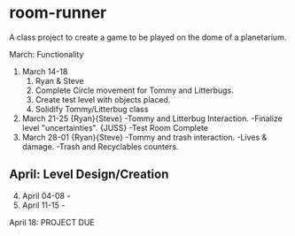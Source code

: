 # room-runner
A class project to create a game to be played on the dome of a planetarium.

March: Functionality

  1. March 14-18
      1. Ryan & Steve
      2. Complete Circle movement for Tommy and Litterbugs.
      3. Create test level with objects placed.
      4. Solidify Tommy/Litterbug class
  2. March 21-25
    {Ryan}{Steve}
      -Tommy and Litterbug Interaction.
      -Finalize level "uncertainties".
    {JUSS}
      -Test Room Complete
  3. March 28-01
    {Ryan}{Steve}
      -Tommy and trash interaction.
      -Lives & damage.
      -Trash and Recyclables counters.
    
April: Level Design/Creation
----------------------------
  4. April 04-08
    -
  5. April 11-15
    -

April 18: PROJECT DUE
